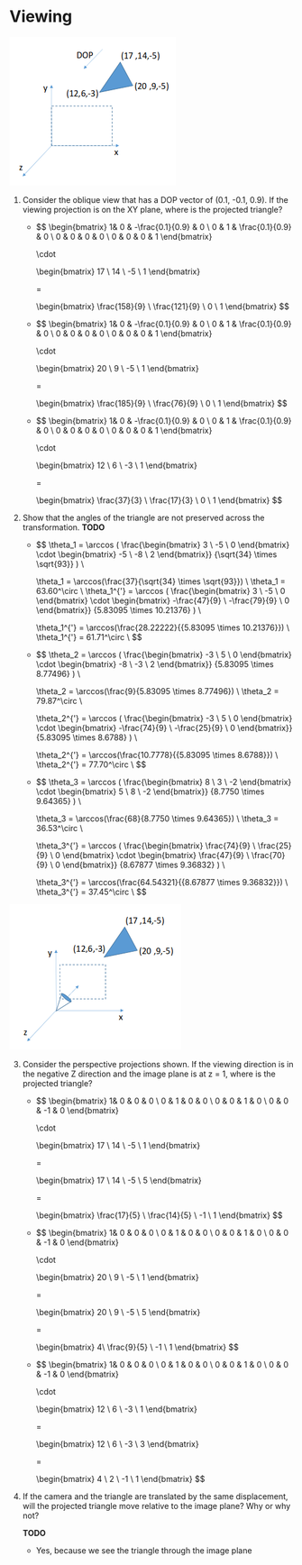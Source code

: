 

# Viewing

![iewin](assets/viewing1.png)

1. Consider the oblique view that has a DOP vector of (0.1, -0.1, 0.9). If the viewing projection is on the XY plane, where is the projected triangle?

   * $$
     \begin{bmatrix} 
     1& 0 & -\frac{0.1}{0.9} & 0 \\
     0 & 1 & \frac{0.1}{0.9} & 0 \\
     0 & 0 & 0 & 0 \\
     0 & 0 & 0 & 1 
     \end{bmatrix}

     \cdot

     \begin{bmatrix}
     17 \\
     14 \\
     -5 \\
     1
     \end{bmatrix}

     =

     \begin{bmatrix}
     \frac{158}{9} \\
     \frac{121}{9} \\
     0 \\
     1
     \end{bmatrix}
     $$

   * $$
     \begin{bmatrix} 
     1& 0 & -\frac{0.1}{0.9} & 0 \\
     0 & 1 & \frac{0.1}{0.9} & 0 \\
     0 & 0 & 0 & 0 \\
     0 & 0 & 0 & 1 
     \end{bmatrix}

     \cdot

     \begin{bmatrix}
     20 \\
     9 \\
     -5 \\
     1
     \end{bmatrix}

     =

     \begin{bmatrix}
     \frac{185}{9} \\
     \frac{76}{9} \\
     0 \\
     1
     \end{bmatrix}
     $$

   * $$
     \begin{bmatrix} 
     1& 0 & -\frac{0.1}{0.9} & 0 \\
     0 & 1 & \frac{0.1}{0.9} & 0 \\
     0 & 0 & 0 & 0 \\
     0 & 0 & 0 & 1 
     \end{bmatrix}

     \cdot

     \begin{bmatrix}
     12 \\
     6 \\
     -3 \\
     1
     \end{bmatrix}

     =

     \begin{bmatrix}
     \frac{37}{3} \\
     \frac{17}{3} \\
     0 \\
     1
     \end{bmatrix}
     $$

2. Show that the angles of the triangle are not preserved across the transformation. **TODO**

   * $$
     \theta_1 = \arccos (
     \frac{\begin{bmatrix} 3 \\ -5 \\ 0 \end{bmatrix} \cdot
     \begin{bmatrix} -5 \\ -8 \\ 2 \end{bmatrix}}
     {\sqrt{34} \times \sqrt{93}}
     ) \\

     \theta_1 = \arccos(\frac{37}{\sqrt{34} \times \sqrt{93}}) \\
     \theta_1 = 63.60^\circ
     \\
     \theta_1^{'} = \arccos (
     \frac{\begin{bmatrix} 3 \\ -5 \\ 0 \end{bmatrix} \cdot
     \begin{bmatrix} -\frac{47}{9} \\ -\frac{79}{9} \\ 0 \end{bmatrix}}
     {5.83095 \times 10.21376}
     ) \\

     \theta_1^{'} = \arccos(\frac{28.22222}{{5.83095 \times 10.21376}}) \\
     \theta_1^{'} = 61.71^\circ \\
     $$

   * $$
     \theta_2 = \arccos (
     \frac{\begin{bmatrix} -3 \\ 5 \\ 0 \end{bmatrix} \cdot
     \begin{bmatrix} -8 \\ -3 \\ 2 \end{bmatrix}}
     {5.83095 \times 8.77496}
     ) \\

     \theta_2 = \arccos(\frac{9}{5.83095 \times 8.77496}) \\
     \theta_2 = 79.87^\circ
     \\

     \theta_2^{'} = \arccos (
     \frac{\begin{bmatrix} -3 \\ 5 \\ 0 \end{bmatrix} \cdot
     \begin{bmatrix} -\frac{74}{9} \\ -\frac{25}{9} \\ 0 \end{bmatrix}}
     {5.83095 \times 8.6788}
     ) \\

     \theta_2^{'} = \arccos(\frac{10.7778}{{5.83095 \times 8.6788}}) \\
     \theta_2^{'} = 77.70^\circ \\
     $$

   * $$
     \theta_3 = \arccos (
     \frac{\begin{bmatrix} 8 \\ 3 \\ -2 \end{bmatrix} \cdot
     \begin{bmatrix} 5 \\ 8 \\ -2 \end{bmatrix}}
     {8.7750 \times 9.64365}
     ) \\

     \theta_3 = \arccos(\frac{68}{8.7750 \times 9.64365}) \\
     \theta_3 = 36.53^\circ
     \\

     \theta_3^{'} = \arccos (
     \frac{\begin{bmatrix} \frac{74}{9} \\ \frac{25}{9} \\ 0 \end{bmatrix} \cdot
     \begin{bmatrix} \frac{47}{9} \\ \frac{70}{9} \\ 0 \end{bmatrix}}
     {8.67877 \times 9.36832}
     ) \\

     \theta_3^{'} = \arccos(\frac{64.54321}{{8.67877 \times 9.36832}}) \\
     \theta_3^{'} = 37.45^\circ \\
     $$


![viewing2](assets/viewing2.png)

3. Consider the perspective projections shown. If the viewing direction is in the negative Z direction and the image plane is at z = 1, where is the projected triangle?

   * $$
     \begin{bmatrix} 
     1& 0 & 0 & 0 \\
     0 & 1 & 0 & 0 \\
     0 & 0 & 1 & 0 \\
     0 & 0 & -1 & 0 
     \end{bmatrix}

     \cdot

     \begin{bmatrix}
     17 \\
     14 \\
     -5 \\
     1
     \end{bmatrix}

     =

     \begin{bmatrix}
     17 \\
     14 \\
     -5 \\
     5
     \end{bmatrix}

     =

     \begin{bmatrix}
     \frac{17}{5} \\
     \frac{14}{5} \\
     -1 \\
     1
     \end{bmatrix}
     $$

   * $$
     \begin{bmatrix} 
     1& 0 & 0 & 0 \\
     0 & 1 & 0 & 0 \\
     0 & 0 & 1 & 0 \\
     0 & 0 & -1 & 0 
     \end{bmatrix}

     \cdot

     \begin{bmatrix}
     20 \\
     9 \\
     -5 \\
     1
     \end{bmatrix}

     =

     \begin{bmatrix}
     20 \\
     9 \\
     -5 \\
     5
     \end{bmatrix}

     =

     \begin{bmatrix}
     4\\
     \frac{9}{5} \\
     -1 \\
     1
     \end{bmatrix}
     $$

   * $$
     \begin{bmatrix} 
     1& 0 & 0 & 0 \\
     0 & 1 & 0 & 0 \\
     0 & 0 & 1 & 0 \\
     0 & 0 & -1 & 0 
     \end{bmatrix}

     \cdot

     \begin{bmatrix}
     12 \\
     6 \\
     -3 \\
     1
     \end{bmatrix}

     =

     \begin{bmatrix}
     12 \\
     6 \\
     -3 \\
     3
     \end{bmatrix}

     =

     \begin{bmatrix}
     4 \\
     2 \\
     -1 \\
     1
     \end{bmatrix}
     $$

4. If the camera and the triangle are translated by the same displacement, will the projected triangle move relative to the image plane? Why or why not?

   **TODO**

   * Yes, because we see the triangle through the image plane